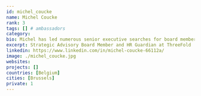 ```yaml
---
id: michel_coucke
name: Michel Coucke
rank: 3
tags: [] # ambassadors
category:
bio: Michel has led numerous senior executive searches for board members, C-suite, and heads of function for financial sponsors and leading international corporations throughout Europe and the Middle East. Prior to joining Lancor, Michel was the Managing Partner of the European Telecommunications and Digital Practice at Heidrick & Struggles. In his early career, Michel was Deputy Managing Director of the Benelux countries for AT&T, with responsibility for sales, business development, and customer support. Michel has a master’s degree in industrial engineering and biochemistry from Institut Meurice Engineering School Brussels and an executive master’s degree in management from Universite Libre de Bruxelles. He is also an AMP graduate from the IMD, Lausanne. 
excerpt: Strategic Advisory Board Member and HR Guardian at ThreeFold
linkedin: https://www.linkedin.com/in/michel-coucke-66112a/
image: ./michel_coucke.jpg
websites: 
projects: []
countries: [Belgium]
cities: [Brussels]
private: 1
---
```

